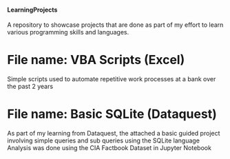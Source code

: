 #### LearningProjects
A repository to showcase projects that are done as part of my effort to learn various programming skills and languages.
# File name: VBA Scripts (Excel)
Simple scripts used to automate repetitive work processes at a bank over the past 2 years

# File name: Basic SQLite (Dataquest)
As part of my learning from Dataquest, the attached a basic guided project involving simple queries and sub queries using the SQLite language
Analysis was done using the CIA Factbook Dataset in Jupyter Notebook
